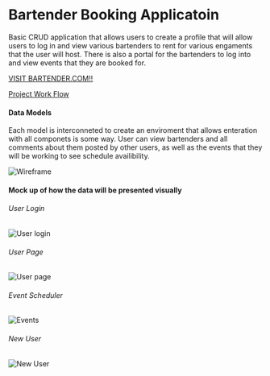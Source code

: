 # Bartender Booking Applicatoin

Basic CRUD application that allows users to create a profile that will allow users to log in and view various 
bartenders to rent for various engaments that the user will host. There is also a portal for the bartenders to log 
into and view events that they are booked for. 

[VISIT BARTENDER.COM!!](https://barbookit.herokuapp.com/user)


[Project Work Flow](https://github.com/moxleydevelopment/project-2/projects/1)

#### Data Models

Each model is interconneted to create an enviroment that allows enteration with all componets 
is some way. User can view bartenders and all comments about them posted by other users, as well 
as the events that they will be working to see schedule availibility.

![Wireframe](https://i.imgur.com/uSv8tP9.png)


#### Mock up of how the data will be presented visually 

###### User Login 
![User login](https://i.imgur.com/vvYEdmG.png)


###### User Page 
![User page](https://i.imgur.com/O56V2oq.png)


###### Event Scheduler
![Events](https://i.imgur.com/pnQnuxv.png)

###### New User
![New User](https://i.imgur.com/CB7yard.png)



























